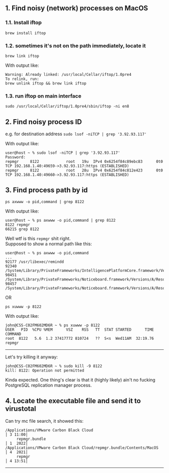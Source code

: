
## 1. Find noisy (network) processes on MacOS

### 1.1. Install iftop
`brew install iftop`

### 1.2. sometimes it's not on the path immediately, locate it
`brew link iftop`

With output like:
```
Warning: Already linked: /usr/local/Cellar/iftop/1.0pre4
To relink, run:
brew unlink iftop && brew link iftop
```

### 1.3. run iftop on main interface

`sudo /usr/local/Cellar/iftop/1.0pre4/sbin/iftop -ni en8`

## 2. Find noisy process ID
e.g. for destination address
`sudo lsof -niTCP | grep '3.92.93.117'`

With output like:
```
user@host ~ % sudo lsof -niTCP | grep '3.92.93.117'
Password:
repmgr     8122            root   19u  IPv4 0x6254f84c89ebc83      0t0  TCP 192.168.1.40:49659->3.92.93.117:https (ESTABLISHED)
repmgr     8122            root   28u  IPv4 0x6254f84c812e423      0t0  TCP 192.168.1.40:49660->3.92.93.117:https (ESTABLISHED)
```

## 3. Find process path by id
`ps axwww -o pid,command | grep 8122`

With output like:
```
user@host ~ % ps axwww -o pid,command | grep 8122
8122 repmgr
66215 grep 8122
```

Well wtf is this `repmgr` shit right.  
Supposed to show a normal path like this:
```
user@host ~ % ps axwww -o pid,command
...
92177 /usr/libexec/remindd
92340 /System/Library/PrivateFrameworks/IntelligencePlatformCore.framework/Versions/A/knowledgeconstructiond
98451 /System/Library/PrivateFrameworks/Noticeboard.framework/Versions/A/Resources/nbagent.app/Contents/MacOS/nbagent
98457 /System/Library/PrivateFrameworks/Noticeboard.framework/Versions/A/Resources/nbstated
```

OR

`ps xuwww -p 8122`

With output like:
```
john@CSS-C02FM602MD6R ~ % ps xuwww -p 8122          
USER   PID  %CPU %MEM      VSZ    RSS   TT  STAT STARTED      TIME COMMAND
root  8122   5.6  1.2 37417772 810724   ??  S<s  Wed11AM  32:19.76 repmgr
```

---

Let's try killing it anyway:
```
john@CSS-C02FM602MD6R ~ % sudo kill -9 8122
kill: 8122: Operation not permitted
```
Kinda expected.
One thing's clear is that it (highly likely) ain't no fucking PostgreSQL replication manager process.

## 4. Locate the executable file and send it to virustotal

Can try mc file search, it showed this:
```
/Applications/VMware Carbon Black Cloud                                                                                                                                                                                                  │ 3 11:00│
     repmgr.bundle                                                                                                                                                                                                                        │ 1  2022│
/Applications/VMware Carbon Black Cloud/repmgr.bundle/Contents/MacOS                                                                                                                                                                     │ 4  2021│
     repmgr                                                                                                                                                                                                                               │ 4 13:51│
```

---
